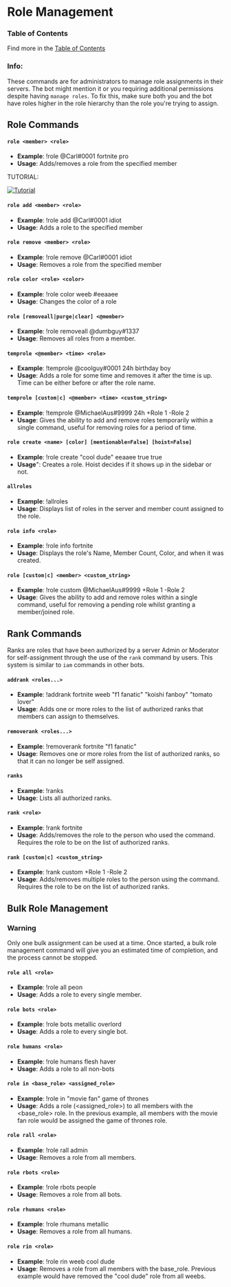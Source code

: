 # Role Management

### Table of Contents

Find more in the [Table of Contents](https://github.com/Discord-Bot-Market/carl-bot/blob/main/TOC.md#table-of-contents)


### Info:
These commands are for administrators to manage role assignments in their servers. The bot might mention it or you requiring additional permissions despite having ``manage roles``. To fix this, make sure both you and the bot have roles higher in the role hierarchy than the role you're trying to assign.

## Role Commands

#### ``role <member> <role>``

- **Example**: !role @Carl#0001 fortnite pro	
- **Usage**: Adds/removes a role from the specified member

TUTORIAL:

[![Tutorial](https://img.youtube.com/vi/-Ex0zd0qfj8/0.jpg)](https://www.youtube.com/watch?v=-Ex0zd0qfj8)

#### ``role add <member> <role>``

- **Example**: !role add @Carl#0001 idiot	
- **Usage**: Adds a role to the specified member

#### ``role remove <member> <role>``

- **Example**: !role remove @Carl#0001 idiot	
- **Usage**: Removes a role from the specified member

#### ``role color <role> <color>``

- **Example**: !role color weeb #eeaaee	
- **Usage**: Changes the color of a role

#### ``role [removeall|purge|clear] <@member>``

- **Example**: !role removeall @dumbguy#1337	
- **Usage**: Removes all roles from a member.

#### ``temprole <@member> <time> <role>``

- **Example**: !temprole @coolguy#0001 24h birthday boy	
- **Usage**: Adds a role for some time and removes it after the time is up. Time can be either before or after the role name.

#### ``temprole [custom|c] <@member> <time> <custom_string>``

- **Example**: !temprole @MichaelAus#9999 24h +Role 1 -Role 2	
- **Usage**: Gives the ability to add and remove roles temporarily within a single command, useful for removing roles for a period of time.

#### ``role create <name> [color] [mentionable=False] [hoist=False]``

- **Example**: !role create "cool dude" eeaaee true true	
- **Usage**": Creates a role. Hoist decides if it shows up in the sidebar or not.

#### ``allroles``

- **Example**: !allroles	
- **Usage**: Displays list of roles in the server and member count assigned to the role.

#### ``role info <role>``

- **Example**: !role info fortnite	
- **Usage**: Displays the role's Name, Member Count, Color, and when it was created.

#### ``role [custom|c] <member> <custom_string>``

- **Example**: !role custom @MichaelAus#9999 +Role 1 -Role 2	
- **Usage**: Gives the ability to add and remove roles within a single command, useful for removing a pending role whilst granting a member/joined role.

## Rank Commands

Ranks are roles that have been authorized by a server Admin or Moderator for self-assignment through the use of the ``rank`` command by users. This system is similar to ``iam`` commands in other bots.

#### ``addrank <roles...>``

- **Example**: !addrank fortnite weeb "f1 fanatic" "koishi fanboy" "tomato lover"	
- **Usage**: Adds one or more roles to the list of authorized ranks that members can assign to themselves.

#### ``removerank <roles...>``

- **Example**: !removerank fortnite "f1 fanatic"	
- **Usage**: Removes one or more roles from the list of authorized ranks, so that it can no longer be self assigned.

#### ``ranks``

- **Example**: !ranks	
- **Usage**: Lists all authorized ranks.

#### ``rank <role>``

- **Example**: !rank fortnite	
- **Usage**: Adds/removes the role to the person who used the command. Requires the role to be on the list of authorized ranks.

#### ``rank [custom|c] <custom_string>``

- **Example**: !rank custom +Role 1 -Role 2	
- **Usage**: Adds/removes multiple roles to the person using the command. Requires the role to be on the list of authorized ranks.

## Bulk Role Management

### Warning
Only one bulk assignment can be used at a time. Once started, a bulk role management command will give you an estimated time of completion, and the process cannot be stopped.

#### ``role all <role>``

- **Example**: !role all peon	
- **Usage**: Adds a role to every single member.

#### ``role bots <role>``

- **Example**: !role bots metallic overlord	
- **Usage**: Adds a role to every single bot.

#### ``role humans <role>``

- **Example**: !role humans flesh haver	
- **Usage**: Adds a role to all non-bots

#### ``role in <base_role> <assigned_role>``

- **Example**: !role in "movie fan" game of thrones	
- **Usage**: Adds a role (<assigned_role>) to all members with the <base_role> role. In the previous example, all members with the movie fan role would be assigned the game of thrones role.

#### ``role rall <role>``

- **Example**: !role rall admin	
- **Usage**: Removes a role from all members.

#### ``role rbots <role>``

- **Example**: !role rbots people	
- **Usage**: Removes a role from all bots.

#### ``role rhumans <role>``

- **Example**: !role rhumans metallic	
- **Usage**: Removes a role from all humans.

#### ``role rin <role>``

- **Example**: !role rin weeb cool dude	
- **Usage**: Removes a role from all members with the base_role. Previous example would have removed the "cool dude" role from all weebs.
